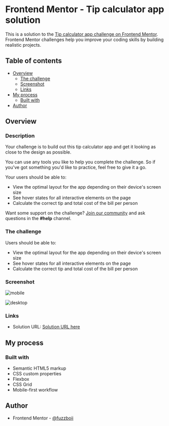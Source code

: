# Frontend Mentor - Tip calculator app solution

This is a solution to the [Tip calculator app challenge on Frontend Mentor](https://www.frontendmentor.io/challenges/tip-calculator-app-ugJNGbJUX). Frontend Mentor challenges help you improve your coding skills by building realistic projects.

## Table of contents

- [Overview](#overview)
  - [The challenge](#the-challenge)
  - [Screenshot](#screenshot)
  - [Links](#links)
- [My process](#my-process)
  - [Built with](#built-with)
- [Author](#author)

## Overview

### Description

Your challenge is to build out this tip calculator app and get it looking as close to the design as possible.

You can use any tools you like to help you complete the challenge. So if you've got something you'd like to practice, feel free to give it a go.

Your users should be able to:

- View the optimal layout for the app depending on their device's screen size
- See hover states for all interactive elements on the page
- Calculate the correct tip and total cost of the bill per person

Want some support on the challenge? [Join our community](https://www.frontendmentor.io/community) and ask questions in the **#help** channel.

### The challenge

Users should be able to:

- View the optimal layout for the app depending on their device's screen size
- See hover states for all interactive elements on the page
- Calculate the correct tip and total cost of the bill per person

### Screenshot

![mobile](https://github.com/aronsn/tip-calculator-app/assets/54532695/d7513216-2ae7-45d0-b784-efd1d00d55db)

![desktop](https://github.com/aronsn/tip-calculator-app/assets/54532695/b24a2518-fd8a-4055-a8c6-e706a7de03aa)

### Links

- Solution URL: [Solution URL here](https://aronsn.github.io/tip-calculator-app/)

## My process

### Built with

- Semantic HTML5 markup
- CSS custom properties
- Flexbox
- CSS Grid
- Mobile-first workflow

## Author

- Frontend Mentor - [@fuzzboii](https://www.frontendmentor.io/profile/fuzzboii)
